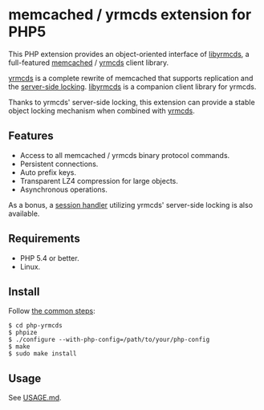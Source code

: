 memcached / yrmcds extension for PHP5
=====================================

This PHP extension provides an object-oriented interface of [libyrmcds][],
a full-featured [memcached][] / [yrmcds][] client library.

[yrmcds][] is a complete rewrite of memcached that supports replication
and the [server-side locking][locking]. [libyrmcds][] is a companion
client library for yrmcds.

Thanks to yrmcds' server-side locking, this extension can provide a
stable object locking mechanism when combined with [yrmcds][].

Features
--------

* Access to all memcached / yrmcds binary protocol commands.
* Persistent connections.
* Auto prefix keys.
* Transparent LZ4 compression for large objects.
* Asynchronous operations.

As a bonus, a [session handler](yrmcds_session.php) utilizing yrmcds'
server-side locking is also available.

Requirements
------------

* PHP 5.4 or better.
* Linux.

Install
-------

Follow [the common steps][phpize]:

    $ cd php-yrmcds
    $ phpize
    $ ./configure --with-php-config=/path/to/your/php-config
    $ make
    $ sudo make install

Usage
-----

See [USAGE.md](USAGE.md).

[libyrmcds]: http://cybozu.github.io/libyrmcds/
[memcached]: http://memcached.org/
[yrmcds]: http://cybozu.github.io/yrmcds/
[locking]: https://github.com/cybozu/yrmcds/blob/master/docs/locking.md
[phpize]: http://www.php.net/manual/en/install.pecl.phpize.php
